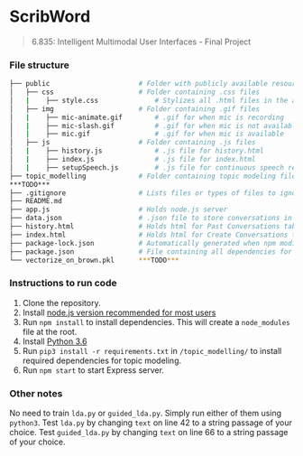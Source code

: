 # ScribWord
> 6.835: Intelligent Multimodal User Interfaces - Final Project

### File structure
```bash
├── public                      # Folder with publicly available resources
│   ├── css                     # Folder containing .css files
│   |    ├── style.css              # Stylizes all .html files in the application
│   ├── img                     # Folder containing .gif files
│   |    ├── mic-animate.gif        # .gif for when mic is recording
│   |    ├── mic-slash.gif          # .gif for when mic is not available
│   |    ├── mic.gif                # .gif for when mic is available
│   ├── js                      # Folder containing .js files
│   |    ├── history.js             # .js file for history.html
│   |    ├── index.js               # .js file for index.html
│   |    ├── setupSpeech.js         # .js file for continuous speech recognition used in history.html
├── topic_modelling             # Folder containing topic modeling files
***TODO***
├── .gitignore                  # Lists files or types of files to ignore when committing via git
├── README.md             
├── app.js                      # Holds node.js server
├── data.json                   # .json file to store conversations in memory
├── history.html                # Holds html for Past Conversations tab
├── index.html                  # Holds html for Create Conversations tab
├── package-lock.json           # Automatically generated when npm modifies either the node_modules or package.json
├── package.json                # File containing all dependencies for node.js app
└── vectorize_on_brown.pkl      ***TODO***
```

### Instructions to run code

1. Clone the repository.
2. Install [node.js version recommended for most users](https://nodejs.org/en/)
3. Run ```npm install``` to install dependencies. This will create a `node_modules` file at the root.
4. Install [Python 3.6](https://www.python.org/downloads/release/python-365/)
5. Run ```pip3 install -r requirements.txt``` in ```/topic_modelling/``` to install required dependencies for topic modeling.
6. Run ```npm start``` to start Express server.

### Other notes
No need to train ```lda.py``` or ```guided_lda.py```. Simply run either of them using ```python3```.
Test ```lda.py``` by changing ```text``` on line 42 to a string passage of your choice.
Test ```guided_lda.py``` by changing ```text``` on line 66 to a string passage of your choice.
